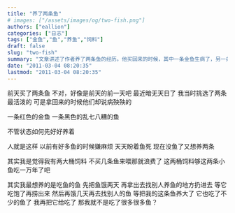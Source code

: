 ```yaml
---
title: "养了两条鱼"
# images: ["/assets/images/og/two-fish.png"]
authors: ["eallion"]
categories: ["日志"]
tags: ["金鱼","鱼","养鱼","饲料"]
draft: false
slug: "two-fish"
summary: "文章讲述了作者养了两条鱼的经历。他买回来的时候，其中一条金鱼生病了，另一条是黑色的杂种鱼。虽然状态不好，但作者还是决定好好养着它们。以前他有很多鱼时觉得麻烦，现在没有了反而想再养两条。他还提到自己有很多饲料要用掉才能浪费，并且表达了想养吃其他鱼的大型食肉鱼的念头。最后，作者表示如果把这条小鱼喂大并吃掉，则自己也算是吃过很多其他小鱼了。"
date: "2011-03-04 08:20:35"
lastmod: "2011-03-04 08:20:35"
---
```


前天买了两条鱼
不对，好像是前天的前一天吧
最近暗无天日了
我当时挑选了两条最活泼的
可是拿回来的时候他们却说病殃殃的

一条红色的金鱼
一条黑色的乱七八糟的鱼

不管状态如何先好好养着

人就是这样
以前有好多鱼的时候嫌麻烦
天天盼着鱼死
现在没鱼了又想养两条

其实我是觉得我有两大桶饲料
不买几条鱼来喂那就浪费了
这两桶饲料够这两条小鱼吃一万年了吧

其实我最想养的是吃鱼的鱼
先把鱼饿两天
再拿出去找别人养鱼的地方扔进去
等它吃饱了再捞出来
然后再饿几天再去找别人的鱼
等把我的这条鱼养大了
它也吃了不少的鱼了
我再把它给吃了
那我就不是吃了很多很多鱼？
